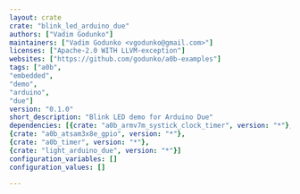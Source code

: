 ```yaml
---
layout: crate
crate: "blink_led_arduino_due"
authors: ["Vadim Godunko"]
maintainers: ["Vadim Godunko <vgodunko@gmail.com>"]
licenses: ["Apache-2.0 WITH LLVM-exception"]
websites: ["https://github.com/godunko/a0b-examples"]
tags: ["a0b",
"embedded",
"demo",
"arduino",
"due"]
version: "0.1.0"
short_description: "Blink LED demo for Arduino Due"
dependencies: [{crate: "a0b_armv7m_systick_clock_timer", version: "*"},
{crate: "a0b_atsam3x8e_gpio", version: "*"},
{crate: "a0b_timer", version: "*"},
{crate: "light_arduino_due", version: "*"}]
configuration_variables: []
configuration_values: []

---
```



